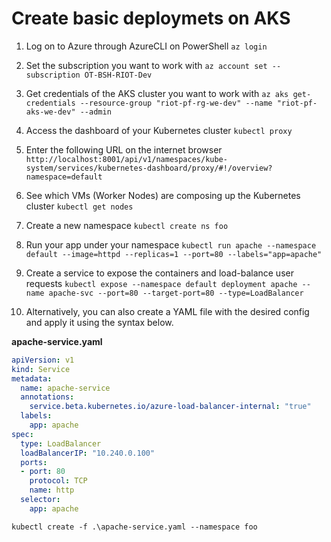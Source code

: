 # Create basic deploymets on AKS

1. Log on to Azure through AzureCLI on PowerShell
`az login`

1. Set the subscription you want to work with
`az account set --subscription OT-BSH-RIOT-Dev`

1. Get credentials of the AKS cluster you want to work with
`az aks get-credentials --resource-group "riot-pf-rg-we-dev" --name "riot-pf-aks-we-dev" --admin`

1. Access the dashboard of your Kubernetes cluster
`kubectl proxy`

1. Enter the following URL on the internet browser
`http://localhost:8001/api/v1/namespaces/kube-system/services/kubernetes-dashboard/proxy/#!/overview?namespace=default`

1. See which VMs (Worker Nodes) are composing up the Kubernetes cluster
`kubectl get nodes`

1. Create a new namespace
`kubectl create ns foo`

1. Run your app under your namespace
`kubectl run apache --namespace default --image=httpd --replicas=1 --port=80 --labels="app=apache"`

1. Create a service to expose the containers and load-balance user requests
`kubectl expose --namespace default deployment apache --name apache-svc --port=80 --target-port=80 --type=LoadBalancer`

1. Alternatively, you can also create a YAML file with the desired config and apply it using the syntax below.

**apache-service.yaml**
```yaml
apiVersion: v1
kind: Service
metadata:
  name: apache-service
  annotations:
    service.beta.kubernetes.io/azure-load-balancer-internal: "true"
  labels:
    app: apache
spec:
  type: LoadBalancer
  loadBalancerIP: "10.240.0.100"
  ports:
  - port: 80
    protocol: TCP
    name: http
  selector:
    app: apache
```

`kubectl create -f .\apache-service.yaml --namespace foo`
